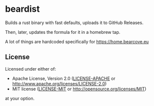 # beardist

Builds a rust binary with fast defaults, uploads it to GitHub Releases.

Then, later, updates the formula for it in a homebrew tap.

A lot of things are hardcoded specifically for <https://home.bearcove.eu>

## License

Licensed under either of:

- Apache License, Version 2.0 ([LICENSE-APACHE](https://github.com/facet-rs/facet/blob/main/LICENSE-APACHE) or <http://www.apache.org/licenses/LICENSE-2.0>)
- MIT license ([LICENSE-MIT](https://github.com/facet-rs/facet/blob/main/LICENSE-MIT) or <http://opensource.org/licenses/MIT>)

at your option.
